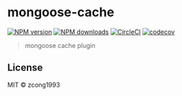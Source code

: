 # mongoose-cache

[![NPM version](https://img.shields.io/npm/v/@zcong/mongoose-cache.svg?style=flat)](https://npmjs.com/package/@zcong/mongoose-cache) [![NPM downloads](https://img.shields.io/npm/dm/@zcong/mongoose-cache.svg?style=flat)](https://npmjs.com/package/@zcong/mongoose-cache) [![CircleCI](https://circleci.com/gh/zcong1993/mongoose-cache/tree/master.svg?style=shield)](https://circleci.com/gh/zcong1993/mongoose-cache/tree/master) [![codecov](https://codecov.io/gh/zcong1993/mongoose-cache/branch/master/graph/badge.svg)](https://codecov.io/gh/zcong1993/mongoose-cache)

> mongoose cache plugin

## License

MIT &copy; zcong1993
